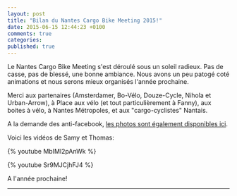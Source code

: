 ```yaml
---
layout: post
title: "Bilan du Nantes Cargo Bike Meeting 2015!"
date: 2015-06-15 12:44:23 +0100
comments: true
categories: 
published: true
---
```


Le Nantes Cargo Bike Meeting s'est déroulé sous un soleil radieux. Pas de casse, pas de blessé, une bonne ambiance.
Nous avons un peu patogé coté animations et nous serons mieux organisés l'année prochaine.

Merci aux partenaires (Amsterdamer, Bo-Vélo, Douze-Cycle, Nihola et Urban-Arrow), 
à Place aux vélo (et tout particulièrement à Fanny), aux boites à vélo, à Nantes Métropoles, et aux "cargo-cyclistes" Nantais.

A la demande des anti-facebook, [les photos sont également disponibles ici](/gallerie_2015/ "gallerie ncb 2015").

Voici les vidéos de Samy et Thomas:

{% youtube MbIMl2pAnWk %}

{% youtube Sr9MJCjhFJ4 %}


A l'année prochaine!

* * *

[Collectif des Boîtes à Vélo]: https://www.facebook.com/Boitesavelo




